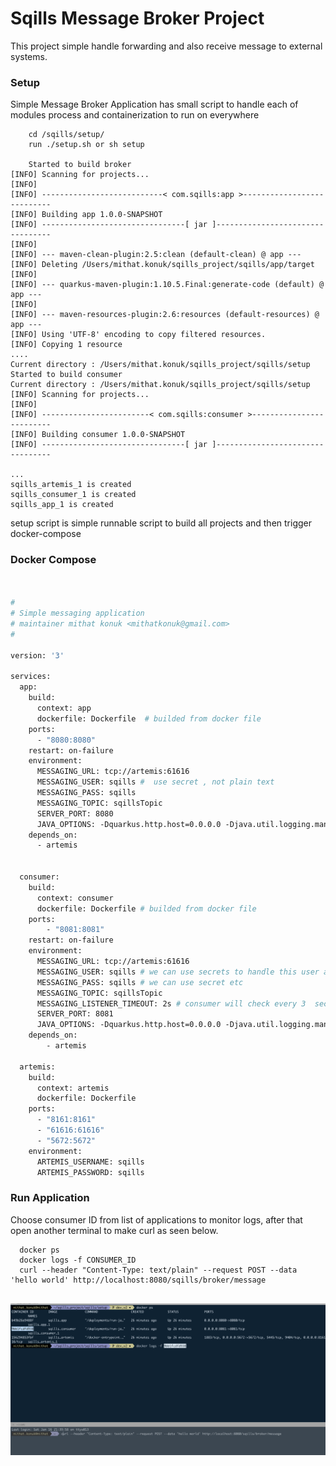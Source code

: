 # Sqills Message Broker  Project

This project simple handle forwarding and also receive message to external systems.

### Setup

Simple Message Broker Application has small script to handle each of modules process and
containerization to run on everywhere

```shell script
    cd /sqills/setup/
    run ./setup.sh or sh setup  
    
    Started to build broker
[INFO] Scanning for projects...
[INFO]
[INFO] ---------------------------< com.sqills:app >---------------------------
[INFO] Building app 1.0.0-SNAPSHOT
[INFO] --------------------------------[ jar ]---------------------------------
[INFO]
[INFO] --- maven-clean-plugin:2.5:clean (default-clean) @ app ---
[INFO] Deleting /Users/mithat.konuk/sqills_project/sqills/app/target
[INFO]
[INFO] --- quarkus-maven-plugin:1.10.5.Final:generate-code (default) @ app ---
[INFO]
[INFO] --- maven-resources-plugin:2.6:resources (default-resources) @ app ---
[INFO] Using 'UTF-8' encoding to copy filtered resources.
[INFO] Copying 1 resource
....
Current directory : /Users/mithat.konuk/sqills_project/sqills/setup
Started to build consumer
Current directory : /Users/mithat.konuk/sqills_project/sqills/setup
[INFO] Scanning for projects...
[INFO]
[INFO] ------------------------< com.sqills:consumer >-------------------------
[INFO] Building consumer 1.0.0-SNAPSHOT
[INFO] --------------------------------[ jar ]---------------------------------

...
sqills_artemis_1 is created
sqills_consumer_1 is created
sqills_app_1 is created
```

setup script is simple runnable script to build all projects and then trigger docker-compose

### Docker Compose

```dockerfile


#
# Simple messaging application
# maintainer mithat konuk <mithatkonuk@gmail.com>
#

version: '3'

services:
  app:
    build:
      context: app
      dockerfile: Dockerfile  # builded from docker file
    ports:
      - "8080:8080"
    restart: on-failure
    environment:
      MESSAGING_URL: tcp://artemis:61616
      MESSAGING_USER: sqills #  use secret , not plain text 
      MESSAGING_PASS: sqills
      MESSAGING_TOPIC: sqillsTopic
      SERVER_PORT: 8080
      JAVA_OPTIONS: -Dquarkus.http.host=0.0.0.0 -Djava.util.logging.manager=org.jboss.logmanager.LogManager
    depends_on:
      - artemis


  consumer:
    build:
      context: consumer
      dockerfile: Dockerfile # builded from docker file
    ports:
        - "8081:8081"
    restart: on-failure
    environment:
      MESSAGING_URL: tcp://artemis:61616
      MESSAGING_USER: sqills # we can use secrets to handle this user and password
      MESSAGING_PASS: sqills # we can use secret etc
      MESSAGING_TOPIC: sqillsTopic
      MESSAGING_LISTENER_TIMEOUT: 2s # consumer will check every 3  second
      SERVER_PORT: 8081
      JAVA_OPTIONS: -Dquarkus.http.host=0.0.0.0 -Djava.util.logging.manager=org.jboss.logmanager.LogManager
    depends_on:
        - artemis    

  artemis:
    build:
      context: artemis
      dockerfile: Dockerfile
    ports:
      - "8161:8161"
      - "61616:61616"
      - "5672:5672"
    environment:
      ARTEMIS_USERNAME: sqills
      ARTEMIS_PASSWORD: sqills
```

### Run Application

Choose consumer ID from list of applications to monitor logs, after that open another terminal to
make curl as seen below.

```shell
  docker ps 
  docker logs -f CONSUMER_ID
  curl --header "Content-Type: text/plain" --request POST --data 'hello world' http://localhost:8080/sqills/broker/message
  
```

![GitHub Logo](screenshots/list_of_app.png)
